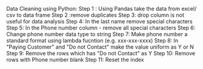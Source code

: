 Data Cleaning using Python:
Step 1 : Using Pandas take the data from excel/ csv to data frame 
Step 2 :remove duplicates
Step 3: drop column is not useful for data analysis
Step 4: In the last name remove special characters
Step 5: In the Phone number column - remove all special characters
Step 6: Change phone number data type to string
Step 7: Make phone number a standard format using lambda fucntion (e.g. xxx-xxx-xxxx)
Step 8: In "Paying Customer" and "Do not Contact" make the value uniform as Y or N
Step 9: Remove the rows which has "Do not Contact" as Y 
Step 10: Remove rows with Phone number blank
Step 11: Reset the index

